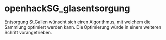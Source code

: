 # openhackSG_glasentsorgung
Entsorgung St.Gallen wünscht sich einen Algorithmus, mit welchem die Sammlung optimiert werden kann. Die Optimierung würde in einem weiteren Schritt vorangetrieben.

